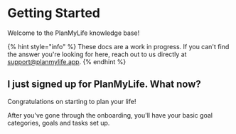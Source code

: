 # Getting Started

Welcome to the PlanMyLife knowledge base!

{% hint style="info" %}
These docs are a work in progress. If you can't find the answer you're looking for here, reach out to us directly at support@planmylife.app.
{% endhint %}

## I just signed up for PlanMyLife. What now?

Congratulations on starting to plan your life!

After you've gone through the onboarding, you'll have your basic goal categories, goals and tasks set up.

